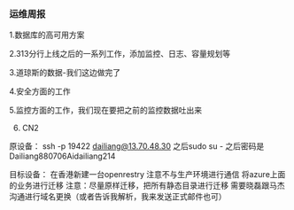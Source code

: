 ### 运维周报

1.数据库的高可用方案     

2.313分行上线之后的一系列工作，添加监控、日志、容量规划等

3.道琼斯的数据-我们这边做完了          

4.安全方面的工作

5.监控方面的工作，我们现在要把之前的监控数据吐出来        

6. CN2 






原设备：
ssh -p 19422 dailiang@13.70.48.30
之后sudo su - 
之后密码是 Dailiang880706Aidailiang214

目标设备：
在香港新建一台openrestry
注意不与生产环境进行通信
将azure上面的业务进行迁移
注意：尽量原样迁移，把所有静态目录进行迁移
需要晓磊跟马杰沟通进行域名更换（或者告诉我解析，我来发送正式邮件也可）


